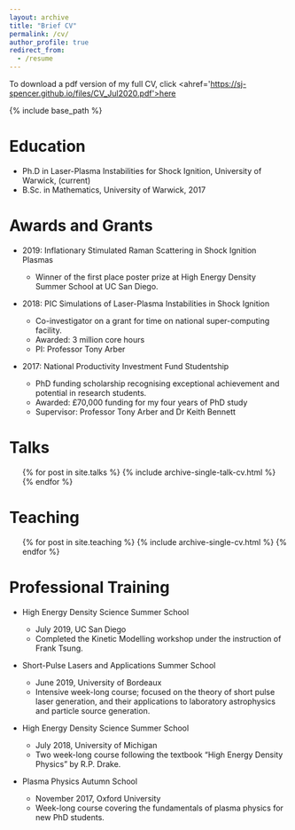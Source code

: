 ```yaml
---
layout: archive
title: "Brief CV"
permalink: /cv/
author_profile: true
redirect_from:
  - /resume
---
```


To download a pdf version of my full CV, click <ahref='https://sj-spencer.github.io/files/CV_Jul2020.pdf'>here</a>

{% include base_path %}

Education
======
* Ph.D in Laser-Plasma Instabilities for Shock Ignition, University of Warwick, (current)
* B.Sc. in Mathematics, University of Warwick, 2017

Awards and Grants
======
* 2019: Inflationary Stimulated Raman Scattering in Shock Ignition Plasmas
  * Winner of the first place poster prize at High Energy Density Summer School at UC San Diego.
  
* 2018: PIC Simulations of Laser-Plasma Instabilities in Shock Ignition
  * Co-investigator on a grant for time on national super-computing facility.
  * Awarded: 3 million core hours
  * PI: Professor Tony Arber

* 2017: National Productivity Investment Fund Studentship
  * PhD funding scholarship recognising exceptional achievement and potential in research students.
  * Awarded: £70,000 funding for my four years of PhD study
  * Supervisor: Professor Tony Arber and Dr Keith Bennett
  
<!---
Publications
======
  <ul>{% for post in site.publications %}
    {% include archive-single-cv.html %}
  {% endfor %}</ul>
  --->
  
Talks
======
  <ul>{% for post in site.talks %}
    {% include archive-single-talk-cv.html %}
  {% endfor %}</ul>
  
Teaching
======
  <ul>{% for post in site.teaching %}
    {% include archive-single-cv.html %}
  {% endfor %}</ul>
  
Professional Training
=====================
* High Energy Density Science Summer School
  * July 2019, UC San Diego
  * Completed the Kinetic Modelling workshop under the instruction of Frank Tsung.

* Short-Pulse Lasers and Applications Summer School
  * June 2019, University of Bordeaux
  * Intensive week-long course; focused on the theory of short pulse laser generation, and their applications to laboratory astrophysics and particle source generation.
  
* High Energy Density Science Summer School
  * July 2018, University of Michigan
  * Two week-long course following the textbook “High Energy Density Physics” by R.P. Drake.
  
* Plasma Physics Autumn School
  * November 2017, Oxford University
  * Week-long course covering the fundamentals of plasma physics for new PhD students.
